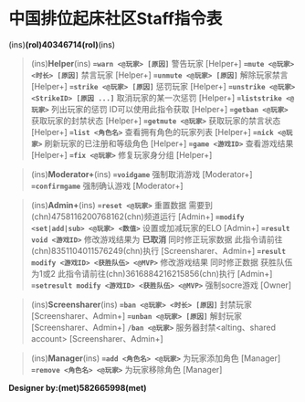 # 中国排位起床社区Staff指令表

(ins)**(rol)40346714(rol)**(ins)
> (ins)**Helper**(ins)
**`=warn <@玩家> [原因]`** 
警告玩家 [Helper+]
**`=mute <@玩家> <时长> [原因]`**
禁言玩家 [Helper+]
**`=unmute <@玩家> [原因]`**
解除玩家禁言 [Helper+]
**`=strike <@玩家> [原因]`** 
惩罚玩家 [Helper+]
**`=unstrike <@玩家> <StrikeID> [原因 ...]`**
取消玩家的某一次惩罚 [Helper+]
**`=liststrike <@玩家>`** 
列出玩家的惩罚 ID可以使用此指令获取 [Helper+]
**`=getban <@玩家>`**
获取玩家的封禁状态 [Helper+]
**`=getmute <@玩家>`** 
获取玩家的禁言状态 [Helper+]
**`=list <角色名>`** 
查看拥有角色的玩家列表 [Helper+]
**`=nick <@玩家>`**
刷新玩家的已注册和等级角色 [Helper+]
**`=game <游戏ID>`** 
查看游戏结果 [Helper+]
**`=fix <@玩家>`** 
修复玩家身分组 [Helper+]

> (ins)**Moderator+**(ins)
**`=voidgame`**
强制取消游戏 [Moderator+]
**`=confirmgame`**
强制确认游戏 [Moderator+]

> (ins)**Admin+**(ins)
**`=reset <@玩家>`**
重置数据 需要到(chn)4758116200768162(chn)频道运行 [Admin+]
**`=modify <set|add|sub> <@玩家> <数值>`** 
设置或加减玩家的ELO [Admin+]
**`=result void <游戏ID>`**
修改游戏结果为 **已取消** 同时修正玩家数据 此指令请前往(chn)8351104011576249(chn)执行 [Screensharer、Admin+]
**`=result modify <游戏ID> <获胜队伍> <@MVP>`**
修改游戏结果 同时修正数据 获胜队伍为1或2 此指令请前往(chn)3616884216215856(chn)执行 [Admin+]
**`=setresult modify <游戏ID> <获胜队伍> <@MVP>`**
强制socre游戏 [Owner]

> (ins)**Screensharer**(ins)
**`=ban <@玩家> <时长> [原因]`**
封禁玩家 [Screensharer、Admin+]
**`=unban <@玩家> [原因]`**
解封玩家 [Screensharer、Admin+]
**`/ban <@玩家>`**
服务器封禁<alting、shared account> [Screensharer、Admin+]

> (ins)**Manager**(ins)
**`=add <角色名> <@玩家>`**
为玩家添加角色 [Manager]
**`=remove <角色名> <@玩家>`**
为玩家移除角色 [Manager]

**Designer by:(met)582665998(met)**
